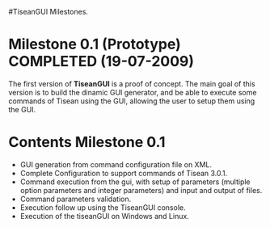 #TiseanGUI Milestones.

# Milestone 0.1 (Prototype) COMPLETED (19-07-2009) #

The first version of **TiseanGUI** is a proof of concept. The main goal of this version is to build the dinamic GUI generator, and be able to execute some commands of Tisean using the GUI, allowing the user to setup them using the GUI.

# Contents Milestone 0.1 #

  * GUI generation from command configuration file on XML.
  * Complete Configuration to support commands of Tisean 3.0.1.
  * Command execution from the gui, with setup of parameters (multiple option parameters and integer parameters) and input and output of files.
  * Command parameters validation.
  * Execution follow up using the TiseanGUI console.
  * Execution of the tiseanGUI on Windows and Linux.